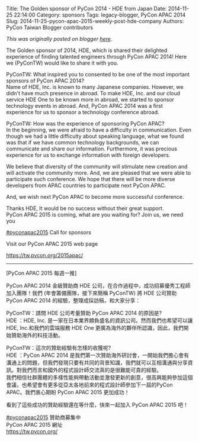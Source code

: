 Title: The Golden sponsor of PyCon 2014 - HDE from Japan
Date: 2014-11-25 22:14:00
Category: sponsors
Tags: legacy-blogger, PyCon APAC 2014
Slug: 2014-11-25-pycon-apac-2015-weekly-post-hde-company
Authors: PyCon Taiwan Blogger contributors

*This was originally posted on blogger [here](https://pycontw.blogspot.com/2014/11/pycon-apac-2015-weekly-post-hde-company.html)*.

<!--more-->

The Golden sponsor of 2014, HDE, which is shared their delighted experience of finding talented engineers through PyCon APAC 2014! Here we (PyConTW) would like to share it with you.

PyConTW: What inspired you to consented to be one of the most important sponsors of PyCon APAC 2014?  
Name of HDE, Inc. is known to many Japanese companies. However, we  
didn't have much presence in abroad. To make HDE, Inc. and our cloud  
service HDE One to be known more in abroad, we started to sponsor  
technology events in abroad. And, PyCon APAC 2014 was a first  
experience for us to sponsor a technology conference abroad.  

PyConTW: How was the experience of sponsoring PyCon APAC?  
In the beginning, we were afraid to have a difficulty in communication. Even though we had a little difficulty about speaking language, what we found was that if we have common technology backgrounds, we can communicate and share our information. Furthermore, it was precious experience for us to exchange information with foreign developers.  

We believe that diversity of the community will stimulate new creation and will activate the community more. And, we are pleased that we were able to participate such conference. We hope that there will be more diverse developers from APAC countries to participate next PyCon APAC.  

And, we wish next PyCon APAC to become more successful conference.  

Thanks HDE, It would be no success without their great support.  
PyCon APAC 2015 is coming, what are you waiting for? Join us, we need you

[#pyconapac2015](https://www.facebook.com/hashtag/pyconapac2015) Call for sponsors  

Visit our PyCon APAC 2015 web page  

<https://tw.pycon.org/2015apac/>  

----------------------------------------------------------------  

[PyCon APAC 2015 每週一推]  

PyCon APAC 2014 金級贊助商 HDE 公司，在合作過程中，成功招募優秀工程師加入團隊！我們 (年會籌備團隊，接下來簡稱 PyConTW) 將 HDE 公司贊助 PyCon APAC 2014 的經驗，整理成採訪稿，和大家分享：  

PyConTW：請問 HDE 公司考量贊助 PyCon APAC 2014 的原因是?  
HDE ：HDE, Inc. 是一家在日本業界頗負盛名的資訊公司。然而我們也希望可以讓 HDE, Inc.和我們的雲端服務 HDE One 更廣為海外的夥伴所認識，因此，我們開始贊助海外的科技活動。  

PyConTW：這次的贊助經驗有怎樣的收獲呢?  
HDE ：PyCon APAC 2014 是我們第一次贊助海外研討會，一開始我們擔心會有溝通上的問題，但我們發現只要有共同的背景知識，我們就可以互相溝通與分享資訊。對我們而言和國外的程式設計師交流真的是很難能可貴的經驗。  
我們相信社群團體的多樣性能夠帶動活動並激發更新的創意，很高興能夠參加這個會議，也希望會有更多從亞太各地前來的程式設計師參加下一屆的PyCon APAC。我們衷心期盼 PyCon APAC 2015 更加成功！  

看到了這些成功的贊助經驗還在等什麼，快來一起加入 PyCon APAC 2015 吧！  


[#pyconapac2015](https://www.facebook.com/hashtag/pyconapac2015) 贊助商募集中  
PyCon APAC 2015 網址  
<https://tw.pycon.org/>
